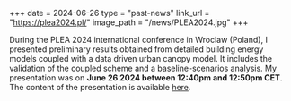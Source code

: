 +++
date = 2024-06-26
type = "past-news"
link_url = "https://plea2024.pl/"
image_path = "/news/PLEA2024.jpg"
+++

During the PLEA 2024 international conference in Wroclaw (Poland), I presented preliminary results obtained from detailed building energy models coupled with a data driven urban canopy model. It includes the validation of the coupled scheme  and a baseline-scenarios analysis. My presentation was on **June 26 2024 between 12:40pm and 12:50pm CET**. The content of the presentation is available [here](/news/Presentation_Miguel_Martin_Fehlmann_METHOD_1-1407_Mission_Adaptation_5.pdf).